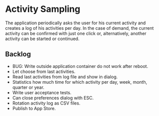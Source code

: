 Activity Sampling
=================

The application periodically asks the user for his current activity and creates
a log of his activities per day. In the case of demand, the current activity can
be confirmed with just one click or, alternatively, another activity can be
started or continued.


Backlog
-------

*   BUG: Write outside application container do not work after reboot.
*   Let choose from last activities.
*   Read last activities from log file and show in dialog.
*   Statistics how much time for which activity per day, week, month, quarter or
    year.
*   Write user acceptance tests.
*   Can close preferences dialog with ESC.
*   Rotation activity log as CSV files.
*   Publish to App Store.
